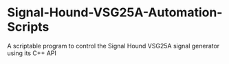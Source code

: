 # Signal-Hound-VSG25A-Automation-Scripts
A scriptable program to control the Signal Hound VSG25A signal generator using its C++ API
